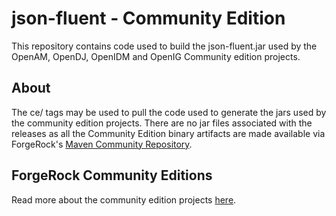 # json-fluent - Community Edition

This repository contains code used to build the json-fluent.jar used by the OpenAM, OpenDJ, OpenIDM and OpenIG Community edition projects.

## About

The ce/<version no> tags may be used to pull the code used to generate the jars used by the community edition projects. There are no jar files associated with the releases as all the Community Edition binary artifacts are made available via ForgeRock's [Maven Community Repository](http://maven.forgerock.org/repo/webapp/#/artifacts/browse/tree/General/community).

## ForgeRock Community Editions

Read more about the community edition projects [here](forgerock.github.io). 
